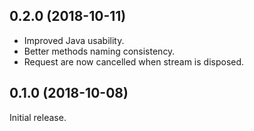 0.2.0 (2018-10-11)
------------------
- Improved Java usability.
- Better methods naming consistency.
- Request are now cancelled when stream is disposed.


0.1.0 (2018-10-08)
------------------
Initial release.

